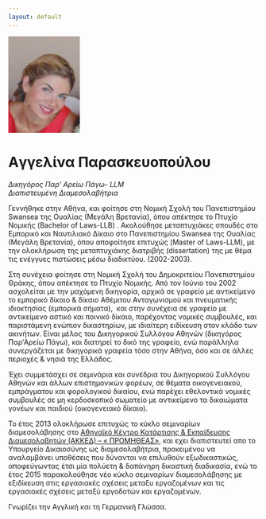 ```yaml
---
layout: default
---
```


<div class="cv">
    <div class="top clearfix">
        <img src="/static/images/lina.png" alt="" class="img half">
        <h2><h1>Aγγελίνα Παρασκευοπούλου</h1>
<p><em>Δικηγόρος Παρ' Αρείω Πάγω- LLM<br>Διαπιστευμένη Διαμεσολαβήτρια</em></p></h2>
    </div>
    <div class="content">
        <p>Γεννήθηκε στην Αθήνα, και φοίτησε στη Νομική Σχολή του Πανεπιστημίου  Swansea της Ουαλίας (Μεγάλη Βρετανία), όπου απέκτησε το Πτυχίο Νομικής (Bachelor of Laws-LLB) . Ακολούθησε μεταπτυχιάκες σπουδές στο Εμπορικό και Ναυτιλιακό Δίκαιο στο Πανεπιστημίου Swansea της Ουαλίας (Μεγάλη Βρετανία), όπου αποφοίτησε επιτυχώς (Master of Laws-LLM), με την ολοκλήρωση της μεταπτυχιάκης διατριβής (dissertation)  της με θέμα τις ενέγγυες πιστώσεις μέσω διαδικτύου. (2002-2003). </p>
<p>Στη συνέχεια φοίτησε στη Νομική Σχολή του Δημοκριτείου Πανεπιστημίου Θράκης, όπου απέκτησε το Πτυχίο Νομικής. Από τον Ιούνιο του 2002 ασχολείται με την μαχόμενη δικηγορία, αρχικά σε γραφείo με αντικείμενο το εμπορικό δίκαιο & δίκαιο Αθέμιτου Ανταγωνισμού και πνευματικής ιδιοκτησίας (εμπορικά σήματα),  και στην συνέχεια σε γραφείο με αντικείμενο αστικό και ποινικό δίκαιο, παρέχοντας νομικές συμβουλές, και παριστάμενη ενώπιον δικαστηρίων, με ιδιαίτερη ειδίκευση στον κλάδο των ακινήτων. Είναι μέλος του Δικηγορικού Συλλόγου Αθηνών (δικηγόρος Παρ'Αρείω Πάγω), και διατηρεί το δικό της γραφείο, ενώ παράλληλα συνεργάζεται με δικηγορικά γραφεία τόσο στην Αθήνα, όσο και σε άλλες περιοχές & νησιά της Ελλάδος.</p>
<p>Έχει συμμετάσχει σε σεμινάρια και συνέδρια του Δικηγορικού Συλλόγου Αθηνών και άλλων επιστημονικών φορέων, σε θέματα οικογενειακού, εμπράγματου και φορολογικού δικαίου, ενώ παρέχει εθελοντικά νομικές συμβουλές σε μη κερδοσκοπικό σωματείο με αντικείμενο τα δικαιώματα γονέων και παιδιού (οικογενειακό δίκαιο). </p>
<p>Το έτος 2013 ολοκλήρωσε επιτυχώς το κύκλο σεμιναρίων διαμεσολάβησης στο <a href="http://www.akked.    gr/" target="_blank" title="akked">Αθηναϊκό Κέντρο Κατάρτισης & Εκπαίδευσης Διαμεσολαβητών (ΑΚΚΕΔ) – « ΠΡΟΜΗΘΕΑΣ»</a>, και εχει διαπιστευτεί απο το Υπουργείο Δικαιοσύνης  ως διαμεσολαβήτρια, προκειμένου να αναλαμβάνει υποθέσεις που δύνανται να επιλυθούν εξωδικαστικώς, αποφεύγωντας έτσι μία πολύετη & δαπάνηρη δικαστική διαδικασία, ενώ το έτος 2015 παρακολούθησε νέο κύκλο σεμιναρίων διαμεσολάβησης με εξιδίκευση στις εργασιακές σχέσεις μεταξυ εργαζομένων και τις εργασιακές σχέσεις μεταξύ εργοδοτών και εργαζομένων.</p>
<p>Γνωρίζει την Αγγλική και τη Γερμανική Γλώσσα.  </p> 
    </div>
</div>
